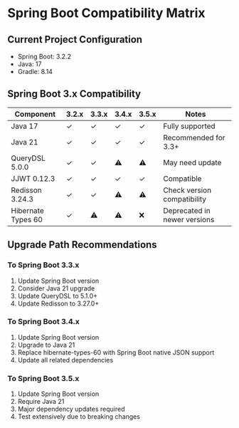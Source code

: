 # Spring Boot Compatibility Matrix

## Current Project Configuration
- Spring Boot: 3.2.2
- Java: 17
- Gradle: 8.14

## Spring Boot 3.x Compatibility

| Component | 3.2.x | 3.3.x | 3.4.x | 3.5.x | Notes |
|-----------|-------|-------|-------|-------|-------|
| Java 17 | ✓ | ✓ | ✓ | ✓ | Fully supported |
| Java 21 | ✓ | ✓ | ✓ | ✓ | Recommended for 3.3+ |
| QueryDSL 5.0.0 | ✓ | ✓ | ⚠️ | ⚠️ | May need update |
| JJWT 0.12.3 | ✓ | ✓ | ✓ | ✓ | Compatible |
| Redisson 3.24.3 | ✓ | ✓ | ⚠️ | ⚠️ | Check version compatibility |
| Hibernate Types 60 | ✓ | ⚠️ | ⚠️ | ❌ | Deprecated in newer versions |

## Upgrade Path Recommendations

### To Spring Boot 3.3.x
1. Update Spring Boot version
2. Consider Java 21 upgrade
3. Update QueryDSL to 5.1.0+
4. Update Redisson to 3.27.0+

### To Spring Boot 3.4.x
1. Update Spring Boot version
2. Upgrade to Java 21
3. Replace hibernate-types-60 with Spring Boot native JSON support
4. Update all related dependencies

### To Spring Boot 3.5.x
1. Update Spring Boot version
2. Require Java 21
3. Major dependency updates required
4. Test extensively due to breaking changes

